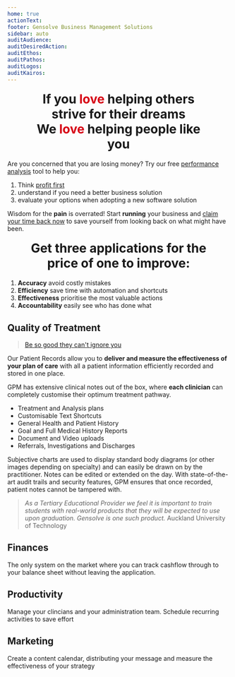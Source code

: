 ```yaml
---
home: true
actionText:
footer: Gensolve Business Management Solutions
sidebar: auto
auditAudience:
auditDesiredAction:
auditEthos:
auditPathos:
auditLogos:
auditKairos:
---
```


<h2 style="font-size: 2em; margin: 1.2rem auto;width:80%;text-align:center">If you <span style="color:#D70014;font-weight:bold">love</span> helping others strive for their dreams<br>We <span style="color:#D70014;font-weight:bold">love</span> helping people like you</h2>

Are you concerned that you are losing money? Try our free [performance analysis](https://drive.google.com/a/gensolve.com/uc?authuser=0&id=11f6rMWAp61vytiQfZq2xvCX2sOnvI2fn&export=download) tool to help you:

1. Think [profit first](https://anchor.fm/paul-gough2/episodes/EP-44-Profit-First-For-Physical-Therapists---With-Mike-Michalowicz-e4c3vc)
2. understand if you need a better business solution
3. evaluate your options when adopting a new software solution

Wisdom for the **pain** is overrated! Start **running** your business and [claim your time back now](./demo/install/) to save yourself from looking back on what might have been.

<h2 style="font-size: 2em; margin: 1.2rem auto;width:80%;text-align:center">Get three applications for the price of one to improve:</h2>

1. **Accuracy** avoid costly mistakes
2. **Efficiency** save time with automation and shortcuts
3. **Effectiveness** prioritise the most valuable actions
4. **Accountability** easily see who has done what

## Quality of Treatment

> [Be so good they can't ignore you](https://www.youtube.com/watch?v=DFjTD8v7xuw)

Our Patient Records allow you to **deliver and measure the effectiveness of your plan of care** with all a patient information efficiently recorded and stored in one place.

GPM has extensive clinical notes out of the box, where **each clinician** can completely customise their optimum treatment pathway.

- Treatment and Analysis plans
- Customisable Text Shortcuts
- General Health and Patient History
- Goal and Full Medical History Reports
- Document and Video uploads
- Referrals, Investigations and Discharges

Subjective charts are used to display standard body diagrams (or other images depending on specialty) and can easily be drawn on by the practitioner. Notes can be edited or extended on the day. With state-of-the-art audit trails and security features, GPM ensures that once recorded, patient notes cannot be tampered with.

> _As a Tertiary Educational Provider we feel it is important to train students with real-world products that they will be expected to use upon graduation. Gensolve is one such product._ Auckland University of Technology

## Finances

The only system on the market where you can track cashflow through to your balance sheet without leaving the application.

## Productivity

Manage your clincians and your administration team. Schedule recurring activities to save effort

## Marketing

Create a content calendar, distributing your message and measure the effectiveness of your strategy
